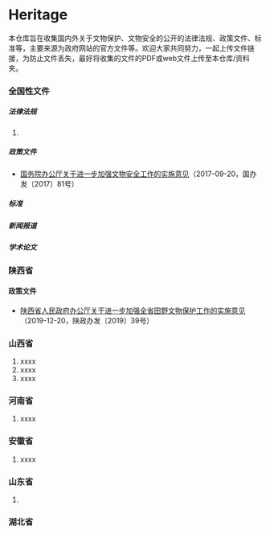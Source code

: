 # Heritage
本仓库旨在收集国内外关于文物保护、文物安全的公开的法律法规、政策文件、标准等，主要来源为政府网站的官方文件等。欢迎大家共同努力，一起上传文件链接，为防止文件丢失，最好将收集的文件的PDF或web文件上传至本仓库/资料夹。
### 全国性文件
##### 法律法规
1. 

##### 政策文件
- [国务院办公厅关于进一步加强文物安全工作的实施意见](http://www.gov.cn/zhengce/content/2017-09/20/content_5226346.htm#)（2017-09-20，国办发〔2017〕81号）
##### 标准

##### 新闻报道

##### 学术论文


### 陕西省
#### 政策文件
- [陕西省人民政府办公厅关于进一步加强全省田野文物保护工作的实施意见](http://http://www.shaanxi.gov.cn/zfxxgk/fdzdgknr/zcwj/szfbgtwj/szbf/201912/t20191220_1667018.html)（2019-12-20，陕政办发〔2019〕39号）


### 山西省

1.  xxxx
2.  xxxx
3.  xxxx

### 河南省

1.  xxxx


### 安徽省

1.  xxxx


### 山东省
1.  


### 湖北省



